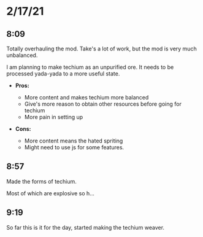 # 2/17/21 

## 8:09

Totally overhauling the mod. Take's a lot of work, but the mod is very much unbalanced.

I am planning to make techium as an unpurified ore. It needs to be processed yada-yada to a more useful state.

* __Pros:__
    * More content and makes techium more balanced
    * Give's more reason to obtain other resources before going for techium
    * More pain in setting up

* __Cons:__
    * More content means the hated spriting
    * Might need to use js for some features.

## 8:57

Made the forms of techium.

Most of which are explosive so h...

## 9:19

So far this is it for the day, started making the techium weaver.